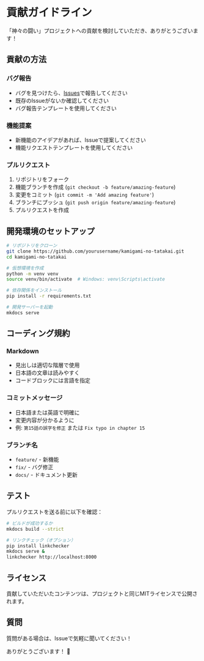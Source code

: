 # 貢献ガイドライン

「神々の闘い」プロジェクトへの貢献を検討していただき、ありがとうございます！

## 貢献の方法

### バグ報告
- バグを見つけたら、[Issues](https://github.com/yourusername/kamigami-no-tatakai/issues)で報告してください
- 既存のIssueがないか確認してください
- バグ報告テンプレートを使用してください

### 機能提案
- 新機能のアイデアがあれば、Issueで提案してください
- 機能リクエストテンプレートを使用してください

### プルリクエスト
1. リポジトリをフォーク
2. 機能ブランチを作成 (`git checkout -b feature/amazing-feature`)
3. 変更をコミット (`git commit -m 'Add amazing feature'`)
4. ブランチにプッシュ (`git push origin feature/amazing-feature`)
5. プルリクエストを作成

## 開発環境のセットアップ

```bash
# リポジトリをクローン
git clone https://github.com/yourusername/kamigami-no-tatakai.git
cd kamigami-no-tatakai

# 仮想環境を作成
python -m venv venv
source venv/bin/activate  # Windows: venv\Scripts\activate

# 依存関係をインストール
pip install -r requirements.txt

# 開発サーバーを起動
mkdocs serve
```

## コーディング規約

### Markdown
- 見出しは適切な階層で使用
- 日本語の文章は読みやすく
- コードブロックには言語を指定

### コミットメッセージ
- 日本語または英語で明確に
- 変更内容が分かるように
- 例: `第15話の誤字を修正` または `Fix typo in chapter 15`

### ブランチ名
- `feature/` - 新機能
- `fix/` - バグ修正
- `docs/` - ドキュメント更新

## テスト

プルリクエストを送る前に以下を確認：

```bash
# ビルドが成功するか
mkdocs build --strict

# リンクチェック（オプション）
pip install linkchecker
mkdocs serve &
linkchecker http://localhost:8000
```

## ライセンス

貢献していただいたコンテンツは、プロジェクトと同じMITライセンスで公開されます。

## 質問

質問がある場合は、Issueで気軽に聞いてください！

ありがとうございます！ 🙏